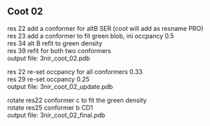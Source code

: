 ## Coot 02

res 22 add a conformer for altB SER (coot will add as resname PRO)   	
res 23 add a conformer to fit green blob, ini occpancy 0.5  
res 34 alt B refit to green density  
res 39 refit for both two conformers  
output file: 3nir_coot_02.pdb  

res 22 re-set occpancy for all conformers 0.33   
res 29 re-set occpancy 0.25   
output file: 3nir_coot_02_update.pdb   

rotate res22 conformer c to fit the green density   
rotate res25 conformer b CD1     
output file: 3nir_coot_02_final.pdb  
